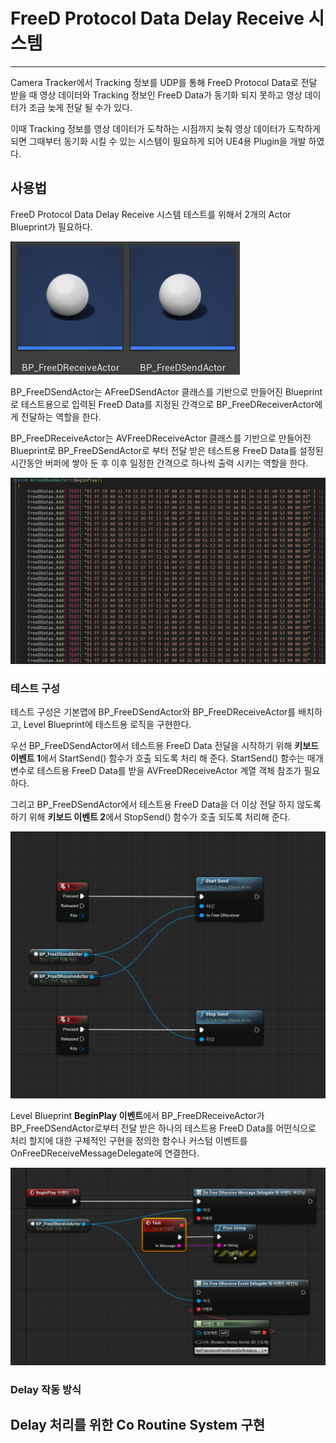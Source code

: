 # FreeD Protocol Data Delay Receive 시스템

------------------------------------------------------------------------------------------------------------------------------------------------------------------------------------

Camera Tracker에서 Tracking 정보를 UDP를 통해 FreeD Protocol Data로 전달 받을 때 영상 데이터와 Tracking 정보인 FreeD Data가 동기화 되지 못하고 영상 데이터가 조금 늦게 전달 될 수가 있다.

이때 Tracking 정보를 영상 데이터가 도착하는 시점까지 늦춰 영상 데이터가 도착하게 되면 그때부터 동기화 시킬 수 있는 시스템이 필요하게 되어 UE4용 Plugin을 개발 하였다.

## 사용법

FreeD Protocol Data Delay Receive 시스템 테스트를 위해서 2개의 Actor Blueprint가 필요하다.

![](https://github.com/Devcoder-IndieWorks/FreeDReceivePluginSample/blob/master/Images/Test_Blueprint_Actors.png)

BP_FreeDSendActor는 AFreeDSendActor 클래스를 기반으로 만들어진 Blueprint로 테스트용으로 입력된 FreeD Data를 지정된 간격으로 BP_FreeDReceiverActor에게 전달하는 역할을 한다.

BP_FreeDReceiveActor는 AVFreeDReceiveActor 클래스를 기반으로 만들어진 Blueprint로 BP_FreeDSendActor로 부터 전달 받은 테스트용 FreeD Data를 설정된 시간동안 버퍼에 쌓아 둔 후 이후 일정한 간격으로 하나씩 출력 시키는 역할을 한다.

![](https://github.com/Devcoder-IndieWorks/FreeDReceivePluginSample/blob/master/Images/Test_FreeD_Datas.png)

### 테스트 구성

테스트 구성은 기본맵에 BP_FreeDSendActor와 BP_FreeDReceiveActor를 배치하고, Level Blueprint에 테스트용 로직을 구현한다.

우선 BP_FreeDSendActor에서 테스트용 FreeD Data 전달을 시작하기 위해 **키보드 이벤트 1**에서 StartSend() 함수가 호출 되도록 처리 해 준다. StartSend() 함수는 매개변수로 테스트용 FreeD Data를 받을 AVFreeDReceiveActor 계열 객체 참조가 필요하다.

그리고 BP_FreeDSendActor에서 테스트용 FreeD Data을 더 이상 전달 하지 않도록 하기 위해 **키보드 이벤트 2**에서 StopSend() 함수가 호출 되도록 처리해 준다.

![](https://github.com/Devcoder-IndieWorks/FreeDReceivePluginSample/blob/master/Images/Test_BP_FreeDSendActor_Code.png)

Level Blueprint **BeginPlay 이벤트**에서 BP_FreeDReceiveActor가 BP_FreeDSendActor로부터 전달 받은 하나의 테스트용 FreeD Data를 어떤식으로 처리 할지에 대한 구체적인 구현을 정의한 함수나 커스텀 이벤트를 OnFreeDReceiveMessageDelegate에 연결한다.

![](https://github.com/Devcoder-IndieWorks/FreeDReceivePluginSample/blob/master/Images/Test_BP_FreeDReceiveActor_Code.png)

### Delay 작동 방식



## Delay 처리를 위한 Co Routine System 구현

